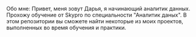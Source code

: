Обо мне:
Привет, меня зовут Дарья, я начинающий аналитик данных. 
Прохожу обучение от Skypro по специальности "Аналитик даных". В этом репозитории вы сможете найти некоторые из моих проектов, выполненных во время обучения и практики.
